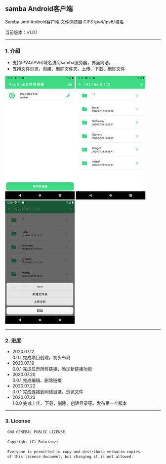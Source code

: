 ## samba Android客户端

Samba smb Android客户端 文件浏览器 CIFS ipv4/ipv6/域名

当前版本：v1.0.1

---

### 1. 介绍 

+ 支持IPV4/IPV6/域名访问samba服务器，界面简洁。
+ 支持文件浏览，创建、删除文件夹，上传、下载、删除文件


![p1](./img/img1.png) ![p2](./img/img2.png) ![p3](./img/img3.png)

---
### 2. 进度

+ 2020.07.12  
    0.0.1 完成项目创建，初步布局
+ 2020.07.19  
    0.0.1 完成显示所有链接，添加新链接功能
+ 2020.07.20  
    0.0.1 完成编辑、删除链接
+ 2020.07.22  
    0.0.1 完成连接到网络目录，浏览文件
+ 2020.07.23  
    1.0.0 完成上传、下载，删除、创建目录等。发布第一个版本

---
### 3. License

```
 GNU GENERAL PUBLIC LICENSE

 Copyright (C) Ruixiaozi
 
 Everyone is permitted to copy and distribute verbatim copies
 of this license document, but changing it is not allowed.

```